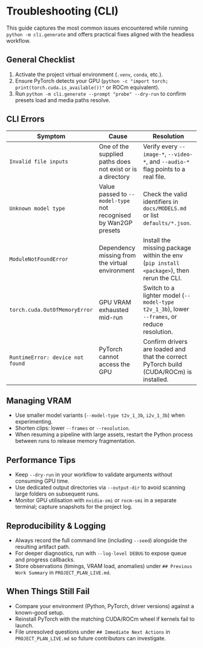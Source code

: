 # Troubleshooting (CLI)

This guide captures the most common issues encountered while running `python -m cli.generate` and offers practical fixes aligned with the headless workflow.

## General Checklist
1. Activate the project virtual environment (`.venv`, `conda`, etc.).
2. Ensure PyTorch detects your GPU (`python -c "import torch; print(torch.cuda.is_available())"` or ROCm equivalent).
3. Run `python -m cli.generate --prompt "probe" --dry-run` to confirm presets load and media paths resolve.

## CLI Errors
| Symptom | Cause | Resolution |
| --- | --- | --- |
| `Invalid file inputs` | One of the supplied paths does not exist or is a directory | Verify every `--image-*`, `--video-*`, and `--audio-*` flag points to a real file. |
| `Unknown model type` | Value passed to `--model-type` not recognised by Wan2GP presets | Check the valid identifiers in `docs/MODELS.md` or list `defaults/*.json`. |
| `ModuleNotFoundError` | Dependency missing from the virtual environment | Install the missing package within the env (`pip install <package>`), then rerun the CLI. |
| `torch.cuda.OutOfMemoryError` | GPU VRAM exhausted mid-run | Switch to a lighter model (`--model-type t2v_1_3b`), lower `--frames`, or reduce resolution. |
| `RuntimeError: device not found` | PyTorch cannot access the GPU | Confirm drivers are loaded and that the correct PyTorch build (CUDA/ROCm) is installed. |

## Managing VRAM
- Use smaller model variants (`--model-type t2v_1_3b`, `i2v_1_3b`) when experimenting.  
- Shorten clips: lower `--frames` or `--resolution`.  
- When resuming a pipeline with large assets, restart the Python process between runs to release memory fragmentation.

## Performance Tips
- Keep `--dry-run` in your workflow to validate arguments without consuming GPU time.  
- Use dedicated output directories via `--output-dir` to avoid scanning large folders on subsequent runs.  
- Monitor GPU utilisation with `nvidia-smi` or `rocm-smi` in a separate terminal; capture snapshots for the project log.

## Reproducibility & Logging
- Always record the full command line (including `--seed`) alongside the resulting artifact path.  
- For deeper diagnostics, run with `--log-level DEBUG` to expose queue and progress callbacks.  
- Store observations (timings, VRAM load, anomalies) under `## Previous Work Summary` in `PROJECT_PLAN_LIVE.md`.

## When Things Still Fail
- Compare your environment (Python, PyTorch, driver versions) against a known-good setup.  
- Reinstall PyTorch with the matching CUDA/ROCm wheel if kernels fail to launch.  
- File unresolved questions under `## Immediate Next Actions` in `PROJECT_PLAN_LIVE.md` so future contributors can investigate.
